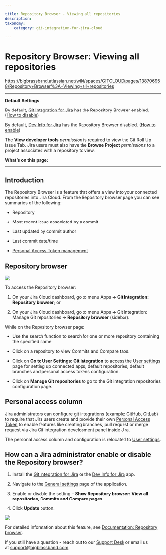 ```yaml
---

title: Repository Browser - Viewing all repositories
description:
taxonomy:
    category: git-integration-for-jira-cloud

---
```


# Repository Browser: Viewing all repositories

<https://bigbrassband.atlassian.net/wiki/spaces/GITCLOUD/pages/138706958/Repository+Browser%3A+Viewing+all+repositories>

* * *

**Default Settings**

By default, [Git Integration for Jira](https://marketplace.atlassian.com/4984) has the Repository Browser enabled. ([How to disable](https://bigbrassband.atlassian.net/wiki/content-only/viewpage.action?pageId=138706958&iframeId=fallback-mode&xdm_e=https://bigbrassband.atlassian.net/&xsm_c=fallback-mode-fake-key__15971815467303463&cp=/wiki&cv=0.0.0-fallback-mode&lic=none#RepositoryBrowser:Viewallrepositories-howToEnableDisable))

By default, [Dev Info for Jira](https://marketplace.atlassian.com/1219270) has the Repository Browser disabled. ([How to enable](https://bigbrassband.atlassian.net/wiki/content-only/viewpage.action?pageId=138706958&iframeId=fallback-mode&xdm_e=https://bigbrassband.atlassian.net/&xsm_c=fallback-mode-fake-key__15971815467303463&cp=/wiki&cv=0.0.0-fallback-mode&lic=none#RepositoryBrowser:Viewallrepositories-howToEnableDisable))

The **View developer tools** _permission_ is required to view the Git Roll Up Issue Tab. Jira users must also have the **Browse Project** _permissions_ to a project associated with a repository to view.

  
**What’s on this page:**

* * *

## Introduction

The Repository Browser is a feature that offers a view into your connected repositories into Jira Cloud. From the Repository browser page you can see summaries of the following:

*   Repository
    
*   Most recent issue associated by a commit
    
*   Last updated by commit author
    
*   Last commit date/time
    
*   [Personal Access Token management](#Personal-access-column)
    

## Repository browser

![](https://bigbrassband.atlassian.net/wiki/download/attachments/138706958/gitcloud-repo-browser-page-access.png?version=1&modificationDate=1638605147556&cacheVersion=1&api=v2)

To access the Repository browser:

1.  On your Jira Cloud dashboard, go to menu Apps ➜ **Git Integration: Repository browser**; or
    
2.  On your Jira Cloud dashboard, go to menu Apps ➜ Git Integration: Manage Git repositories ➜ **Repository browser** (sidebar).
    

While on the Repository browser page:

*   Use the search function to search for one or more repository containing the specified name
    
*   Click on a repository to view Commits and Compare tabs.
    
*   Click on **Go to User Settings: Git integration** to access the [User settings](/wiki/spaces/GITCLOUD/pages/781975665/User+Settings) page for setting up connected apps, default repositories, default branches and personal access tokens configuration.
    
*   Click on **Manage Git repositories** to go to the Git integration repositories configuration page.
    

## Personal access column

Jira administrators can configure git integrations (example: GitHub, GitLab) to require that Jira users create and provide their own [Personal Access Token](/wiki/spaces/GITCLOUD/pages/107216897/Creating+Personal+Access+Tokens) to enable features like creating branches, pull request or merge request via Jira Git integration development panel inside Jira.

The personal access column and configuration is relocated to [User settings](/wiki/spaces/GITCLOUD/pages/781975665/User+Settings).

## How can a Jira administrator enable or disable the Repository browser?

1.  Install the [Git Integration for Jira](https://marketplace.atlassian.com/4984) or the [Dev Info for Jira](https://marketplace.atlassian.com/1219270) app.
    
2.  Navigate to the [General settings](/wiki/spaces/GITCLOUD/pages/781942911/General+Settings) page of the application.
    
3.  Enable or disable the setting – **Show Repository browser: View all repositories, Commits and Compare pages**.
    
4.  Click **Update** button.
    

![](https://bigbrassband.atlassian.net/wiki/download/attachments/138706958/gitcloud-gencfg-repo-browser.png?version=1&modificationDate=1636096946037&cacheVersion=1&api=v2)

For detailed information about this feature, see [Documentation: Repository browser](/wiki/spaces/GITCLOUD/pages/1923025500/Repository+browser).  

If you still have a question - reach out to our [Support Desk](https://bigbrassband.atlassian.net/servicedesk/customer/portals) or email us at [support@bigbrassband.com](mailto:support@bigbrassband.com).